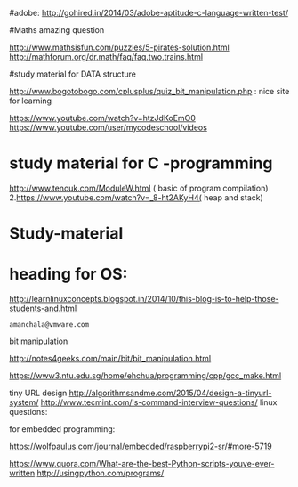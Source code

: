 #adobe:
http://gohired.in/2014/03/adobe-aptitude-c-language-written-test/

#Maths amazing question


http://www.mathsisfun.com/puzzles/5-pirates-solution.html
http://mathforum.org/dr.math/faq/faq.two.trains.html

#study material for DATA structure

http://www.bogotobogo.com/cplusplus/quiz_bit_manipulation.php  : nice site for learning

https://www.youtube.com/watch?v=htzJdKoEmO0
https://www.youtube.com/user/mycodeschool/videos

# study material for  C -programming

http://www.tenouk.com/ModuleW.html ( basic of program compilation)
2.https://www.youtube.com/watch?v=_8-ht2AKyH4( heap and stack)


# Study-material

# heading for OS:

http://learnlinuxconcepts.blogspot.in/2014/10/this-blog-is-to-help-those-students-and.html





	amanchala@vmware.com

bit manipulation

http://notes4geeks.com/main/bit/bit_manipulation.html


https://www3.ntu.edu.sg/home/ehchua/programming/cpp/gcc_make.html


tiny URL design
http://algorithmsandme.com/2015/04/design-a-tinyurl-system/
http://www.tecmint.com/ls-command-interview-questions/
linux questions:


for embedded programming:

https://wolfpaulus.com/journal/embedded/raspberrypi2-sr/#more-5719


https://www.quora.com/What-are-the-best-Python-scripts-youve-ever-written
http://usingpython.com/programs/
